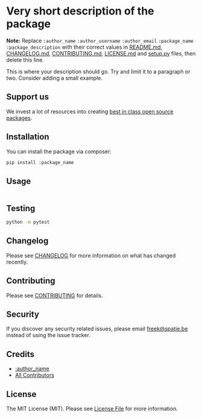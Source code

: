 # Very short description of the package


**Note:** Replace ```:author_name``` ```:author_username``` ```:author_email``` ```:package_name``` ```:package_description``` with their correct values in [README.md](README.md), [CHANGELOG.md](CHANGELOG.md), [CONTRIBUTING.md](CONTRIBUTING.md), [LICENSE.md](LICENSE.md) and [setup.py](setup.py) files, then delete this line.

This is where your description should go. Try and limit it to a paragraph or two. Consider adding a small example.

## Support us

We invest a lot of resources into creating [best in class open source packages](https://github.com/hellomasonite/). 

## Installation

You can install the package via composer:

```bash
pip install :package_name
```

## Usage

``` python
```

## Testing

``` bash
python -m pytest
```

## Changelog

Please see [CHANGELOG](CHANGELOG.md) for more information on what has changed recently.

## Contributing

Please see [CONTRIBUTING](CONTRIBUTING.md) for details.

## Security

If you discover any security related issues, please email freek@spatie.be instead of using the issue tracker.

## Credits

- [:author_name](https://github.com/:author_username)
- [All Contributors](../../contributors)

## License

The MIT License (MIT). Please see [License File](LICENSE.md) for more information.
